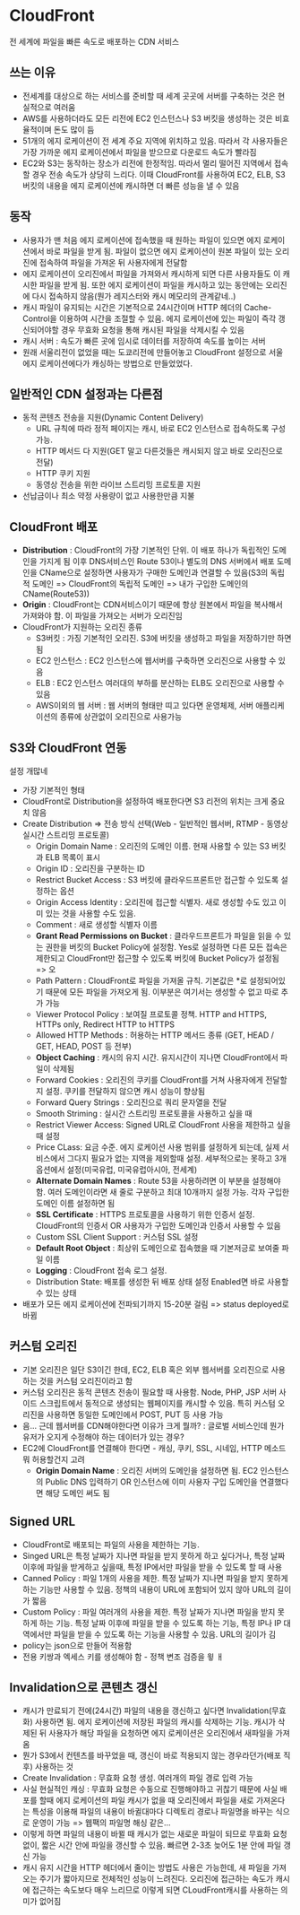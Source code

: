 # CloudFront

전 세계에 파일을 빠른 속도로 배포하는 CDN 서비스

## 쓰는 이유

- 전세계를 대상으로 하는 서비스를 준비할 때 세계 곳곳에 서버를 구축하는 것은 현실적으로 여러움
- AWS를 사용하더라도 모든 리전에 EC2 인스턴스나 S3 버킷을 생성하는 것은 비효율적이며 돈도 많이 듬
- 51개의 에지 로케이션이 전 세계 주요 지역에 위치하고 있음. 따라서 각 사용자들은 가장 가까운 에지 로케이션에서 파일을 받으므로 다운로드 속도가 빨라짐
- EC2와 S3는 동작하는 장소가 리전에 한정적임. 따라서 멀리 떨어진 지역에서 접속할 경우 전송 속도가 상당히 느리다. 이때 CloudFront를 사용하여 EC2, ELB, S3 버킷의 내용을 에지 로케이션에 캐시하면 더 빠른 성능을 낼 수 있음

## 동작

- 사용자가 맨 처음 에지 로케이션에 접속했을 때 원하는 파일이 있으면 에지 로케이션에서 바로 파일을 받게 됨. 파일이 없으면 에지 로케이션이 원본 파일이 있는 오리진에 접속하여 파일을 가져온 뒤 사용자에게 전달함
- 에지 로케이션이 오리진에서 파일을 가져와서 캐시하게 되면 다른 사용자들도 이 캐시한 파일을 받게 됨. 또한 에지 로케이션이 파일을 캐시하고 있는 동안에는 오리진에 다시 접속하지 않음(뭔가 레지스터와 캐시 메모리의 관계같네..)
- 캐시 파일이 유지되는 시간은 기본적으로 24시간이며 HTTP 헤더의 Cache-Control을 이용하여 시간을 조절할 수 있음. 에지 로케이션에 있는 파일이 즉각 갱신되어야할 경우 무효화 요청을 통해 캐시된 파일을 삭제시킬 수 있음
- 캐시 서버 : 속도가 빠른 곳에 임시로 데이터를 저장하여 속도를 높이는 서버
- 원래 서울리전이 없었을 때는 도쿄리전에 만들어놓고 CloudFront 설정으로 서울 에지 로케이션에다가 캐싱하는 방법으로 만들었었다. 

## 일반적인 CDN 설정과는 다른점

- 동적 콘텐츠 전송을 지원(Dynamic Content Delivery)
  - URL 규칙에 따라 정적 페이지는 캐시, 바로 EC2 인스턴스로 접속하도록 구성 가능.
  - HTTP 메서드 다 지원(GET 말고 다른것들은 캐시되지 않고 바로 오리진으로 전달)
  - HTTP 쿠키 지원
  - 동영상 전송을 위한 라이브 스트리밍 프로토콜 지원
- 선납금이나 최소 약정 사용량이 없고 사용한만큼 지불

## CloudFront 배포

- **Distribution** : CloudFront의 가장 기본적인 단위. 이 배포 하나가 독립적인 도메인을 가지게 됨 이후 DNS서비스인 Route 53이나 별도의 DNS 서버에서 배포 도메인을 CName으로 설정하면 사용자가 구매한 도메인과 연결할 수 있음(S3의 독립적 도메인 => CloudFront의 독립적 도메인 => 내가 구입한 도메인의 CName(Route53))
- **Origin** : CloudFront는 CDN서비스이기 때문에 항상 원본에서 파일을 복사해서 가져와야 함. 이 파일을 가져오는 서버가 오리진임
- CloudFront가 지원하는 오리진 종류
  - S3버킷 : 가징 기본적인 오리진. S3에 버킷을 생성하고 파일을 저장하기만 하면 됨
  - EC2 인스턴스 : EC2 인스턴스에 웹서버를 구축하면 오리진으로 사용할 수 있음
  - ELB : EC2 인스턴스 여러대의 부하를 분산하는 ELB도 오리진으로 사용할 수 있음
  - AWS이외의 웹 서버 : 웹 서버의 형태만 띠고 있다면 운영체제, 서버 애플리케이션의 종류에 상관없이 오리진으로 사용가능

## S3와 CloudFront 연동

설정 개많네

- 가장 기본적인 형태
- CloudFront로 Distribution을 설정하여 배포한다면 S3 리전의 위치는 크게 중요치 않음
- Create Distribution => 전송 방식 선택(Web - 일반적인 웹서버, RTMP - 동영상 실시간 스트리밍 프로토콜)
  - Origin Domain Name : 오리진의 도메인 이름. 현재 사용할 수 있는 S3 버킷과 ELB 목록이 표시 
  - Origin ID : 오리진을 구분하는 ID
  - Restrict Bucket Access : S3 버킷에 클라우드프론트만 접근할 수 있도록 설정하는 옵션
  - Origin Access Identity : 오리진에 접근할 식별자. 새로 생성할 수도 있고 이미 있는 것을 사용할 수도 있음.
  - Comment : 새로 생성할 식별자 이름
  - **Grant Read Permissions on Bucket** : 클라우드프론트가 파일을 읽을 수 있는 권한을 버킷의 Bucket Policy에 설정함. Yes로 설정하면 다른 모든 접속은 제한되고 CloudFront만 접근할 수 있도록 버킷에 Bucket Policy가 설정됨 => 오
  - Path Pattern : CloudFront로 파일을 가져올 규칙. 기본값은 *로 설정되어있기 때문에 모든 파일을 가져오게 됨. 이부분은 여기서는 생성할 수 없고 따로 추가 가능
  - Viewer Protocol Policy : 보여질 프로토콜 정책. HTTP and HTTPS, HTTPs only, Redirect HTTP to HTTPS
  - Allowed HTTP Methods : 허용하는 HTTP 메서드 종류 (GET, HEAD / GET, HEAD, POST 등 전부)
  - **Object Caching** : 캐시의 유지 시간. 유지시간이 지나면 CloudFront에서 파일이 삭제됨
  - Forward Cookies : 오리진의 쿠키를 CloudFront를 거쳐 사용자에게 전달할지 설정. 쿠키를 전달하지 않으면 캐시 성능이 향상됨
  - Forward Query Strings : 오리진으로 쿼리 문자열을 전달
  - Smooth Striming : 실시간 스트리밍 프로토콜을 사용하고 싶을 때
  - Restrict Viewer Access: Signed URL로 CloudFront 사용을 제한하고 싶을 때 설정
  - Price CLass: 요금 수준. 에지 로케이션 사용 범위를 설정하게 되는데, 실제 서비스에서 그다지 필요가 없는 지역을 제외할때 설정. 세부적으로는 못하고 3개 옵션에서 설정(미국유럽, 미국유럽아시아, 전세계)
  - **Alternate Domain Names** : Route 53을 사용하려면 이 부분을 설정해야 함. 여러 도메인이라면 새 줄로 구분하고 최대 10개까지 설정 가능. 각자 구입한 도메인 이름 설정하면 됨
  - **SSL Certificate** : HTTPS 프로토콜을 사용하기 위한 인증서 설정. CloudFront의 인증서 OR 사용자가 구입한 도메인과 인증서 사용할 수 있음
  - Custom SSL Client Support : 커스텀 SSL 설정
  - **Default Root Object** : 최상위 도메인으로 접속했을 때 기본저긍로 보여줄 파일 이름
  - **Logging** : CloudFront 접속 로그 설정.
  - Distribution State: 배포를 생성한 뒤 배포 상태 설정 Enabled면 바로 사용할 수 있는 상태
- 배포가 모든 에지 로케이션에 전파되기까지 15-20분 걸림 => status deployed로 바뀜

## 커스텀 오리진

- 기본 오리진은 일단 S3이긴 한데, EC2, ELB 혹은 외부 웹서버를 오리진으로 사용하는 것을 커스텀 오리진이라고 함
- 커스텀 오리진은 동적 콘텐츠 전송이 필요할 때 사용함. Node, PHP, JSP 서버 사이드 스크립트에서 동적으로 생성되는 웹페이지를 캐시할 수 있음. 특히 커스텀 오리진을 사용하면 동일한 도메인에서 POST, PUT 등 사용 가능
- 음... 근데 웹서버를 CDN해야한다면 이유가 크게 뭘까? : 글로벌 서비스인데 뭔가 유저가 오지게 수정해야 하는 데이터가 있는 경우?
- EC2에 CloudFront를 연결해야 한다면 - 캐싱, 쿠키, SSL, 시네임, HTTP 메소드 뭐 허용할건지 고려
  - **Origin Domain Name** : 오리진 서버의 도메인을 설정하면 됨. EC2 인스턴스의 Public DNS 입력하기 OR 인스턴스에 이미 사용자 구입 도메인을 연결했다면 해당 도메인 써도 됨

## Signed URL

- CloudFront로 배포되는 파일의 사용을 제한하는 기능.
- Singed URL은 특정 날짜가 지나면 파일을 받지 못하게 하고 싶다거나, 특정 날짜 이후에 파일을 받게하고 싶을때, 특정 IP에서만 파일을 받을 수 있도록 할 때 사용
- Canned Policy : 파일 1개의 사용을 제한. 특정 날짜가 지나면 파일을 받지 못하게 하는 기능만 사용할 수 있음. 정책의 내용이 URL에 포함되어 있지 않아 URL의 길이가 짧음
- Custom Policy : 파일 여러개의 사용을 제한. 특정 날짜가 지나면 파일을 받지 못하게 하는 기능. 특정 날짜 이후에 파일을 받을 수 있도록 하는 기능, 특정 IP나 IP 대역에서만 파일을 받을 수 있도록 하는 기능을 사용할 수 있음. URL의 길이가 김
- policy는 json으로 만들어 적용함
- 전용 키쌍과 엑세스 키를 생성해야 함 - 정책 변조 검증을 윟 ㅐ

## Invalidation으로 콘텐츠 갱신

- 캐시가 만료되기 전에(24시간) 파일의 내용을 갱신하고 싶다면 Invalidation(무효화) 사용하면 됨. 에지 로케이션에 저장된 파일의 캐시를 삭제하는 기능. 캐시가 삭제된 뒤 사용자가 해당 파일을 요청하면 에지 로케이션은 오리진에서 새파일을 가져옴
- 뭔가 S3에서 컨텐츠를 바꾸었을 때, 갱신이 바로 적용되지 않는 경우라던가(배포 직후) 사용하는 것
- Create Invalidation : 무효화 요청 생성. 여러개의 파일 경로 입력 가능
- 사실 현실적인 캐싱 : 무효화 요청은 수동으로 진행해야하고 귀찮기 때문에 사실 배포를 할때 에지 로케이션의 파일 캐시가 없을 때 오리진에서 파일을 새로 가져온다는 특성을 이용해 파일의 내용이 바귈대마다 디렉토리 경로나 파일명을 바꾸는 식으로 운영이 가능 => 웹팩의 파일명 해싱 같은... 
- 이렇게 하면 파일의 내용이 바뀔 때 캐시가 없는 새로운 파일이 되므로 무효화 요청 없이, 짧은 시간 안에 파일을 갱신할 수 있음. 빠르면 2-3초 늦어도 1분 안에 파일 갱신 가능
- 캐시 유지 시간을 HTTP 헤더에서 줄이는 방법도 사용은 가능한데, 새 파일을 가져오는 주기가 짧아지므로 전체적인 성능이 느려진다. 오리진에 접근하는 속도가 캐시에 접근하는 속도보다 매우 느리므로 이렇게 되면 CLoudFront캐시를 사용하는 의미가 없어짐